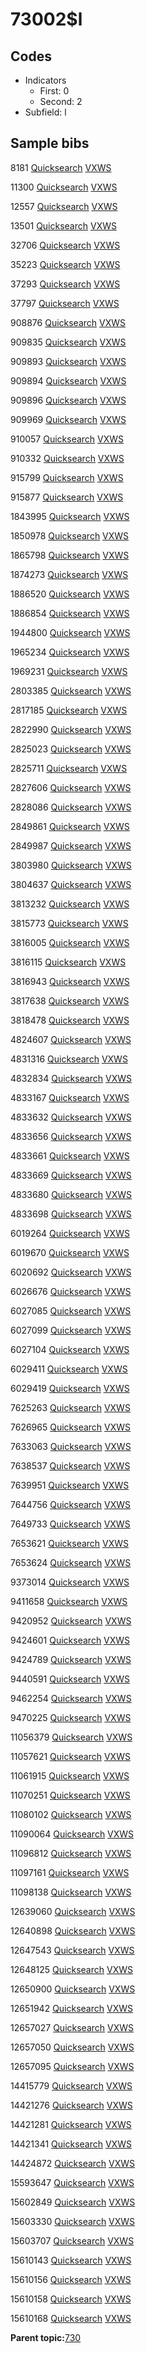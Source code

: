 # 73002$l

## Codes

-   Indicators
    -   First: 0
    -   Second: 2
-   Subfield: l

## Sample bibs

8181 [Quicksearch](https://search.library.yale.edu/catalog/8181) [VXWS](http://prodorbis.library.yale.edu:7014/vxws/GetHoldingsService?bibId=8181)

11300 [Quicksearch](https://search.library.yale.edu/catalog/11300) [VXWS](http://prodorbis.library.yale.edu:7014/vxws/GetHoldingsService?bibId=11300)

12557 [Quicksearch](https://search.library.yale.edu/catalog/12557) [VXWS](http://prodorbis.library.yale.edu:7014/vxws/GetHoldingsService?bibId=12557)

13501 [Quicksearch](https://search.library.yale.edu/catalog/13501) [VXWS](http://prodorbis.library.yale.edu:7014/vxws/GetHoldingsService?bibId=13501)

32706 [Quicksearch](https://search.library.yale.edu/catalog/32706) [VXWS](http://prodorbis.library.yale.edu:7014/vxws/GetHoldingsService?bibId=32706)

35223 [Quicksearch](https://search.library.yale.edu/catalog/35223) [VXWS](http://prodorbis.library.yale.edu:7014/vxws/GetHoldingsService?bibId=35223)

37293 [Quicksearch](https://search.library.yale.edu/catalog/37293) [VXWS](http://prodorbis.library.yale.edu:7014/vxws/GetHoldingsService?bibId=37293)

37797 [Quicksearch](https://search.library.yale.edu/catalog/37797) [VXWS](http://prodorbis.library.yale.edu:7014/vxws/GetHoldingsService?bibId=37797)

908876 [Quicksearch](https://search.library.yale.edu/catalog/908876) [VXWS](http://prodorbis.library.yale.edu:7014/vxws/GetHoldingsService?bibId=908876)

909835 [Quicksearch](https://search.library.yale.edu/catalog/909835) [VXWS](http://prodorbis.library.yale.edu:7014/vxws/GetHoldingsService?bibId=909835)

909893 [Quicksearch](https://search.library.yale.edu/catalog/909893) [VXWS](http://prodorbis.library.yale.edu:7014/vxws/GetHoldingsService?bibId=909893)

909894 [Quicksearch](https://search.library.yale.edu/catalog/909894) [VXWS](http://prodorbis.library.yale.edu:7014/vxws/GetHoldingsService?bibId=909894)

909896 [Quicksearch](https://search.library.yale.edu/catalog/909896) [VXWS](http://prodorbis.library.yale.edu:7014/vxws/GetHoldingsService?bibId=909896)

909969 [Quicksearch](https://search.library.yale.edu/catalog/909969) [VXWS](http://prodorbis.library.yale.edu:7014/vxws/GetHoldingsService?bibId=909969)

910057 [Quicksearch](https://search.library.yale.edu/catalog/910057) [VXWS](http://prodorbis.library.yale.edu:7014/vxws/GetHoldingsService?bibId=910057)

910332 [Quicksearch](https://search.library.yale.edu/catalog/910332) [VXWS](http://prodorbis.library.yale.edu:7014/vxws/GetHoldingsService?bibId=910332)

915799 [Quicksearch](https://search.library.yale.edu/catalog/915799) [VXWS](http://prodorbis.library.yale.edu:7014/vxws/GetHoldingsService?bibId=915799)

915877 [Quicksearch](https://search.library.yale.edu/catalog/915877) [VXWS](http://prodorbis.library.yale.edu:7014/vxws/GetHoldingsService?bibId=915877)

1843995 [Quicksearch](https://search.library.yale.edu/catalog/1843995) [VXWS](http://prodorbis.library.yale.edu:7014/vxws/GetHoldingsService?bibId=1843995)

1850978 [Quicksearch](https://search.library.yale.edu/catalog/1850978) [VXWS](http://prodorbis.library.yale.edu:7014/vxws/GetHoldingsService?bibId=1850978)

1865798 [Quicksearch](https://search.library.yale.edu/catalog/1865798) [VXWS](http://prodorbis.library.yale.edu:7014/vxws/GetHoldingsService?bibId=1865798)

1874273 [Quicksearch](https://search.library.yale.edu/catalog/1874273) [VXWS](http://prodorbis.library.yale.edu:7014/vxws/GetHoldingsService?bibId=1874273)

1886520 [Quicksearch](https://search.library.yale.edu/catalog/1886520) [VXWS](http://prodorbis.library.yale.edu:7014/vxws/GetHoldingsService?bibId=1886520)

1886854 [Quicksearch](https://search.library.yale.edu/catalog/1886854) [VXWS](http://prodorbis.library.yale.edu:7014/vxws/GetHoldingsService?bibId=1886854)

1944800 [Quicksearch](https://search.library.yale.edu/catalog/1944800) [VXWS](http://prodorbis.library.yale.edu:7014/vxws/GetHoldingsService?bibId=1944800)

1965234 [Quicksearch](https://search.library.yale.edu/catalog/1965234) [VXWS](http://prodorbis.library.yale.edu:7014/vxws/GetHoldingsService?bibId=1965234)

1969231 [Quicksearch](https://search.library.yale.edu/catalog/1969231) [VXWS](http://prodorbis.library.yale.edu:7014/vxws/GetHoldingsService?bibId=1969231)

2803385 [Quicksearch](https://search.library.yale.edu/catalog/2803385) [VXWS](http://prodorbis.library.yale.edu:7014/vxws/GetHoldingsService?bibId=2803385)

2817185 [Quicksearch](https://search.library.yale.edu/catalog/2817185) [VXWS](http://prodorbis.library.yale.edu:7014/vxws/GetHoldingsService?bibId=2817185)

2822990 [Quicksearch](https://search.library.yale.edu/catalog/2822990) [VXWS](http://prodorbis.library.yale.edu:7014/vxws/GetHoldingsService?bibId=2822990)

2825023 [Quicksearch](https://search.library.yale.edu/catalog/2825023) [VXWS](http://prodorbis.library.yale.edu:7014/vxws/GetHoldingsService?bibId=2825023)

2825711 [Quicksearch](https://search.library.yale.edu/catalog/2825711) [VXWS](http://prodorbis.library.yale.edu:7014/vxws/GetHoldingsService?bibId=2825711)

2827606 [Quicksearch](https://search.library.yale.edu/catalog/2827606) [VXWS](http://prodorbis.library.yale.edu:7014/vxws/GetHoldingsService?bibId=2827606)

2828086 [Quicksearch](https://search.library.yale.edu/catalog/2828086) [VXWS](http://prodorbis.library.yale.edu:7014/vxws/GetHoldingsService?bibId=2828086)

2849861 [Quicksearch](https://search.library.yale.edu/catalog/2849861) [VXWS](http://prodorbis.library.yale.edu:7014/vxws/GetHoldingsService?bibId=2849861)

2849987 [Quicksearch](https://search.library.yale.edu/catalog/2849987) [VXWS](http://prodorbis.library.yale.edu:7014/vxws/GetHoldingsService?bibId=2849987)

3803980 [Quicksearch](https://search.library.yale.edu/catalog/3803980) [VXWS](http://prodorbis.library.yale.edu:7014/vxws/GetHoldingsService?bibId=3803980)

3804637 [Quicksearch](https://search.library.yale.edu/catalog/3804637) [VXWS](http://prodorbis.library.yale.edu:7014/vxws/GetHoldingsService?bibId=3804637)

3813232 [Quicksearch](https://search.library.yale.edu/catalog/3813232) [VXWS](http://prodorbis.library.yale.edu:7014/vxws/GetHoldingsService?bibId=3813232)

3815773 [Quicksearch](https://search.library.yale.edu/catalog/3815773) [VXWS](http://prodorbis.library.yale.edu:7014/vxws/GetHoldingsService?bibId=3815773)

3816005 [Quicksearch](https://search.library.yale.edu/catalog/3816005) [VXWS](http://prodorbis.library.yale.edu:7014/vxws/GetHoldingsService?bibId=3816005)

3816115 [Quicksearch](https://search.library.yale.edu/catalog/3816115) [VXWS](http://prodorbis.library.yale.edu:7014/vxws/GetHoldingsService?bibId=3816115)

3816943 [Quicksearch](https://search.library.yale.edu/catalog/3816943) [VXWS](http://prodorbis.library.yale.edu:7014/vxws/GetHoldingsService?bibId=3816943)

3817638 [Quicksearch](https://search.library.yale.edu/catalog/3817638) [VXWS](http://prodorbis.library.yale.edu:7014/vxws/GetHoldingsService?bibId=3817638)

3818478 [Quicksearch](https://search.library.yale.edu/catalog/3818478) [VXWS](http://prodorbis.library.yale.edu:7014/vxws/GetHoldingsService?bibId=3818478)

4824607 [Quicksearch](https://search.library.yale.edu/catalog/4824607) [VXWS](http://prodorbis.library.yale.edu:7014/vxws/GetHoldingsService?bibId=4824607)

4831316 [Quicksearch](https://search.library.yale.edu/catalog/4831316) [VXWS](http://prodorbis.library.yale.edu:7014/vxws/GetHoldingsService?bibId=4831316)

4832834 [Quicksearch](https://search.library.yale.edu/catalog/4832834) [VXWS](http://prodorbis.library.yale.edu:7014/vxws/GetHoldingsService?bibId=4832834)

4833167 [Quicksearch](https://search.library.yale.edu/catalog/4833167) [VXWS](http://prodorbis.library.yale.edu:7014/vxws/GetHoldingsService?bibId=4833167)

4833632 [Quicksearch](https://search.library.yale.edu/catalog/4833632) [VXWS](http://prodorbis.library.yale.edu:7014/vxws/GetHoldingsService?bibId=4833632)

4833656 [Quicksearch](https://search.library.yale.edu/catalog/4833656) [VXWS](http://prodorbis.library.yale.edu:7014/vxws/GetHoldingsService?bibId=4833656)

4833661 [Quicksearch](https://search.library.yale.edu/catalog/4833661) [VXWS](http://prodorbis.library.yale.edu:7014/vxws/GetHoldingsService?bibId=4833661)

4833669 [Quicksearch](https://search.library.yale.edu/catalog/4833669) [VXWS](http://prodorbis.library.yale.edu:7014/vxws/GetHoldingsService?bibId=4833669)

4833680 [Quicksearch](https://search.library.yale.edu/catalog/4833680) [VXWS](http://prodorbis.library.yale.edu:7014/vxws/GetHoldingsService?bibId=4833680)

4833698 [Quicksearch](https://search.library.yale.edu/catalog/4833698) [VXWS](http://prodorbis.library.yale.edu:7014/vxws/GetHoldingsService?bibId=4833698)

6019264 [Quicksearch](https://search.library.yale.edu/catalog/6019264) [VXWS](http://prodorbis.library.yale.edu:7014/vxws/GetHoldingsService?bibId=6019264)

6019670 [Quicksearch](https://search.library.yale.edu/catalog/6019670) [VXWS](http://prodorbis.library.yale.edu:7014/vxws/GetHoldingsService?bibId=6019670)

6020692 [Quicksearch](https://search.library.yale.edu/catalog/6020692) [VXWS](http://prodorbis.library.yale.edu:7014/vxws/GetHoldingsService?bibId=6020692)

6026676 [Quicksearch](https://search.library.yale.edu/catalog/6026676) [VXWS](http://prodorbis.library.yale.edu:7014/vxws/GetHoldingsService?bibId=6026676)

6027085 [Quicksearch](https://search.library.yale.edu/catalog/6027085) [VXWS](http://prodorbis.library.yale.edu:7014/vxws/GetHoldingsService?bibId=6027085)

6027099 [Quicksearch](https://search.library.yale.edu/catalog/6027099) [VXWS](http://prodorbis.library.yale.edu:7014/vxws/GetHoldingsService?bibId=6027099)

6027104 [Quicksearch](https://search.library.yale.edu/catalog/6027104) [VXWS](http://prodorbis.library.yale.edu:7014/vxws/GetHoldingsService?bibId=6027104)

6029411 [Quicksearch](https://search.library.yale.edu/catalog/6029411) [VXWS](http://prodorbis.library.yale.edu:7014/vxws/GetHoldingsService?bibId=6029411)

6029419 [Quicksearch](https://search.library.yale.edu/catalog/6029419) [VXWS](http://prodorbis.library.yale.edu:7014/vxws/GetHoldingsService?bibId=6029419)

7625263 [Quicksearch](https://search.library.yale.edu/catalog/7625263) [VXWS](http://prodorbis.library.yale.edu:7014/vxws/GetHoldingsService?bibId=7625263)

7626965 [Quicksearch](https://search.library.yale.edu/catalog/7626965) [VXWS](http://prodorbis.library.yale.edu:7014/vxws/GetHoldingsService?bibId=7626965)

7633063 [Quicksearch](https://search.library.yale.edu/catalog/7633063) [VXWS](http://prodorbis.library.yale.edu:7014/vxws/GetHoldingsService?bibId=7633063)

7638537 [Quicksearch](https://search.library.yale.edu/catalog/7638537) [VXWS](http://prodorbis.library.yale.edu:7014/vxws/GetHoldingsService?bibId=7638537)

7639951 [Quicksearch](https://search.library.yale.edu/catalog/7639951) [VXWS](http://prodorbis.library.yale.edu:7014/vxws/GetHoldingsService?bibId=7639951)

7644756 [Quicksearch](https://search.library.yale.edu/catalog/7644756) [VXWS](http://prodorbis.library.yale.edu:7014/vxws/GetHoldingsService?bibId=7644756)

7649733 [Quicksearch](https://search.library.yale.edu/catalog/7649733) [VXWS](http://prodorbis.library.yale.edu:7014/vxws/GetHoldingsService?bibId=7649733)

7653621 [Quicksearch](https://search.library.yale.edu/catalog/7653621) [VXWS](http://prodorbis.library.yale.edu:7014/vxws/GetHoldingsService?bibId=7653621)

7653624 [Quicksearch](https://search.library.yale.edu/catalog/7653624) [VXWS](http://prodorbis.library.yale.edu:7014/vxws/GetHoldingsService?bibId=7653624)

9373014 [Quicksearch](https://search.library.yale.edu/catalog/9373014) [VXWS](http://prodorbis.library.yale.edu:7014/vxws/GetHoldingsService?bibId=9373014)

9411658 [Quicksearch](https://search.library.yale.edu/catalog/9411658) [VXWS](http://prodorbis.library.yale.edu:7014/vxws/GetHoldingsService?bibId=9411658)

9420952 [Quicksearch](https://search.library.yale.edu/catalog/9420952) [VXWS](http://prodorbis.library.yale.edu:7014/vxws/GetHoldingsService?bibId=9420952)

9424601 [Quicksearch](https://search.library.yale.edu/catalog/9424601) [VXWS](http://prodorbis.library.yale.edu:7014/vxws/GetHoldingsService?bibId=9424601)

9424789 [Quicksearch](https://search.library.yale.edu/catalog/9424789) [VXWS](http://prodorbis.library.yale.edu:7014/vxws/GetHoldingsService?bibId=9424789)

9440591 [Quicksearch](https://search.library.yale.edu/catalog/9440591) [VXWS](http://prodorbis.library.yale.edu:7014/vxws/GetHoldingsService?bibId=9440591)

9462254 [Quicksearch](https://search.library.yale.edu/catalog/9462254) [VXWS](http://prodorbis.library.yale.edu:7014/vxws/GetHoldingsService?bibId=9462254)

9470225 [Quicksearch](https://search.library.yale.edu/catalog/9470225) [VXWS](http://prodorbis.library.yale.edu:7014/vxws/GetHoldingsService?bibId=9470225)

11056379 [Quicksearch](https://search.library.yale.edu/catalog/11056379) [VXWS](http://prodorbis.library.yale.edu:7014/vxws/GetHoldingsService?bibId=11056379)

11057621 [Quicksearch](https://search.library.yale.edu/catalog/11057621) [VXWS](http://prodorbis.library.yale.edu:7014/vxws/GetHoldingsService?bibId=11057621)

11061915 [Quicksearch](https://search.library.yale.edu/catalog/11061915) [VXWS](http://prodorbis.library.yale.edu:7014/vxws/GetHoldingsService?bibId=11061915)

11070251 [Quicksearch](https://search.library.yale.edu/catalog/11070251) [VXWS](http://prodorbis.library.yale.edu:7014/vxws/GetHoldingsService?bibId=11070251)

11080102 [Quicksearch](https://search.library.yale.edu/catalog/11080102) [VXWS](http://prodorbis.library.yale.edu:7014/vxws/GetHoldingsService?bibId=11080102)

11090064 [Quicksearch](https://search.library.yale.edu/catalog/11090064) [VXWS](http://prodorbis.library.yale.edu:7014/vxws/GetHoldingsService?bibId=11090064)

11096812 [Quicksearch](https://search.library.yale.edu/catalog/11096812) [VXWS](http://prodorbis.library.yale.edu:7014/vxws/GetHoldingsService?bibId=11096812)

11097161 [Quicksearch](https://search.library.yale.edu/catalog/11097161) [VXWS](http://prodorbis.library.yale.edu:7014/vxws/GetHoldingsService?bibId=11097161)

11098138 [Quicksearch](https://search.library.yale.edu/catalog/11098138) [VXWS](http://prodorbis.library.yale.edu:7014/vxws/GetHoldingsService?bibId=11098138)

12639060 [Quicksearch](https://search.library.yale.edu/catalog/12639060) [VXWS](http://prodorbis.library.yale.edu:7014/vxws/GetHoldingsService?bibId=12639060)

12640898 [Quicksearch](https://search.library.yale.edu/catalog/12640898) [VXWS](http://prodorbis.library.yale.edu:7014/vxws/GetHoldingsService?bibId=12640898)

12647543 [Quicksearch](https://search.library.yale.edu/catalog/12647543) [VXWS](http://prodorbis.library.yale.edu:7014/vxws/GetHoldingsService?bibId=12647543)

12648125 [Quicksearch](https://search.library.yale.edu/catalog/12648125) [VXWS](http://prodorbis.library.yale.edu:7014/vxws/GetHoldingsService?bibId=12648125)

12650900 [Quicksearch](https://search.library.yale.edu/catalog/12650900) [VXWS](http://prodorbis.library.yale.edu:7014/vxws/GetHoldingsService?bibId=12650900)

12651942 [Quicksearch](https://search.library.yale.edu/catalog/12651942) [VXWS](http://prodorbis.library.yale.edu:7014/vxws/GetHoldingsService?bibId=12651942)

12657027 [Quicksearch](https://search.library.yale.edu/catalog/12657027) [VXWS](http://prodorbis.library.yale.edu:7014/vxws/GetHoldingsService?bibId=12657027)

12657050 [Quicksearch](https://search.library.yale.edu/catalog/12657050) [VXWS](http://prodorbis.library.yale.edu:7014/vxws/GetHoldingsService?bibId=12657050)

12657095 [Quicksearch](https://search.library.yale.edu/catalog/12657095) [VXWS](http://prodorbis.library.yale.edu:7014/vxws/GetHoldingsService?bibId=12657095)

14415779 [Quicksearch](https://search.library.yale.edu/catalog/14415779) [VXWS](http://prodorbis.library.yale.edu:7014/vxws/GetHoldingsService?bibId=14415779)

14421276 [Quicksearch](https://search.library.yale.edu/catalog/14421276) [VXWS](http://prodorbis.library.yale.edu:7014/vxws/GetHoldingsService?bibId=14421276)

14421281 [Quicksearch](https://search.library.yale.edu/catalog/14421281) [VXWS](http://prodorbis.library.yale.edu:7014/vxws/GetHoldingsService?bibId=14421281)

14421341 [Quicksearch](https://search.library.yale.edu/catalog/14421341) [VXWS](http://prodorbis.library.yale.edu:7014/vxws/GetHoldingsService?bibId=14421341)

14424872 [Quicksearch](https://search.library.yale.edu/catalog/14424872) [VXWS](http://prodorbis.library.yale.edu:7014/vxws/GetHoldingsService?bibId=14424872)

15593647 [Quicksearch](https://search.library.yale.edu/catalog/15593647) [VXWS](http://prodorbis.library.yale.edu:7014/vxws/GetHoldingsService?bibId=15593647)

15602849 [Quicksearch](https://search.library.yale.edu/catalog/15602849) [VXWS](http://prodorbis.library.yale.edu:7014/vxws/GetHoldingsService?bibId=15602849)

15603330 [Quicksearch](https://search.library.yale.edu/catalog/15603330) [VXWS](http://prodorbis.library.yale.edu:7014/vxws/GetHoldingsService?bibId=15603330)

15603707 [Quicksearch](https://search.library.yale.edu/catalog/15603707) [VXWS](http://prodorbis.library.yale.edu:7014/vxws/GetHoldingsService?bibId=15603707)

15610143 [Quicksearch](https://search.library.yale.edu/catalog/15610143) [VXWS](http://prodorbis.library.yale.edu:7014/vxws/GetHoldingsService?bibId=15610143)

15610156 [Quicksearch](https://search.library.yale.edu/catalog/15610156) [VXWS](http://prodorbis.library.yale.edu:7014/vxws/GetHoldingsService?bibId=15610156)

15610158 [Quicksearch](https://search.library.yale.edu/catalog/15610158) [VXWS](http://prodorbis.library.yale.edu:7014/vxws/GetHoldingsService?bibId=15610158)

15610168 [Quicksearch](https://search.library.yale.edu/catalog/15610168) [VXWS](http://prodorbis.library.yale.edu:7014/vxws/GetHoldingsService?bibId=15610168)

**Parent topic:**[730](../../tags/730/730.md)

